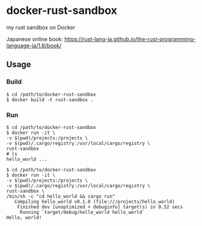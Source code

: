 # docker-rust-sandbox
my rust sandbox on Docker

Japanese online book: https://rust-lang-ja.github.io/the-rust-programming-language-ja/1.6/book/

## Usage

### Build
```
$ cd /path/to/docker-rust-sandbox
$ docker build -t rust-sandbox .
```

### Run
```
$ cd /path/to/docker-rust-sandbox
$ docker run -it \
-v $(pwd)/projects:/projects \
-v $(pwd)/.cargo/registry:/usr/local/cargo/registry \
rust-sandbox
# ls
hello_world ...
```

```
$ cd /path/to/docker-rust-sandbox
$ docker run -it \
-v $(pwd)/projects:/projects \
-v $(pwd)/.cargo/registry:/usr/local/cargo/registry \
rust-sandbox \
/bin/sh -c "cd hello_world && cargo run"
   Compiling hello_world v0.1.0 (file:///projects/hello_world)
    Finished dev [unoptimized + debuginfo] target(s) in 0.52 secs
     Running `target/debug/hello_world hello_world`
Hello, world!
```

